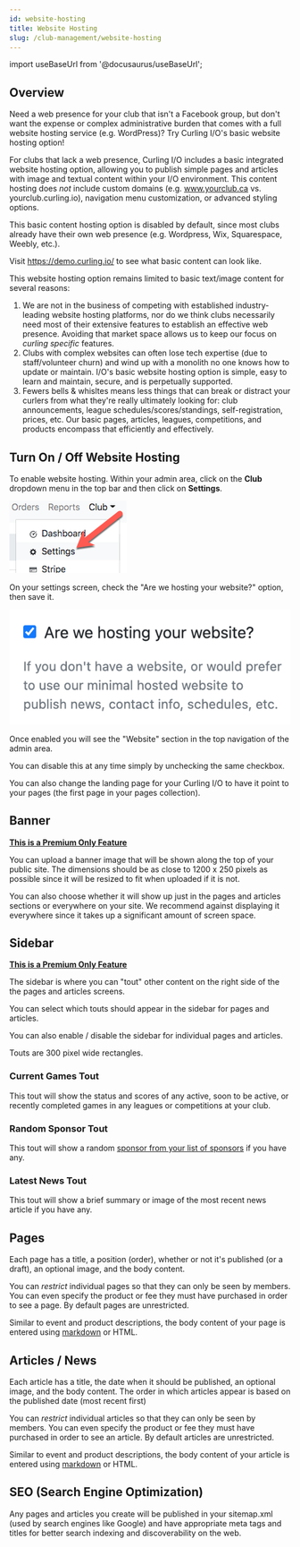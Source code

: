 ```yaml
---
id: website-hosting
title: Website Hosting
slug: /club-management/website-hosting
---
```

import useBaseUrl from '@docusaurus/useBaseUrl';

## Overview

Need a web presence for your club that isn't a Facebook group, but don't want the expense or complex administrative burden that comes with a full website hosting service (e.g. WordPress)?  Try Curling I/O's basic website hosting option!

For clubs that lack a web presence, Curling I/O includes a basic integrated website hosting option, allowing you to publish simple pages and articles with image and textual content within your I/O environment.  This content hosting does *not* include custom domains (e.g. www.yourclub.ca vs. yourclub.curling.io), navigation menu customization, or advanced styling options.

This basic content hosting option is disabled by default, since most clubs already have their own web presence (e.g. Wordpress, Wix, Squarespace, Weebly, etc.).

Visit https://demo.curling.io/ to see what basic content can look like.

This website hosting option remains limited to basic text/image content for several reasons:

1. We are not in the business of competing with established industry-leading website hosting platforms, nor do we think clubs necessarily need most of their extensive features to establish an effective web presence. Avoiding that market space allows us to keep our focus on *curling specific* features.
2. Clubs with complex websites can often lose tech expertise (due to staff/volunteer churn) and wind up with a monolith no one knows how to update or maintain.  I/O's basic website hosting option is simple, easy to learn and maintain, secure, and is perpetually supported.
3. Fewers bells & whisltes means less things that can break or distract your curlers from what they're really ultimately looking for: club announcements, league schedules/scores/standings, self-registration, prices, etc.  Our basic pages, articles, leagues, competitions, and products encompass that efficiently and effectively.


## Turn On / Off Website Hosting

To enable website hosting. Within your admin area, click on the **Club** dropdown menu in the top bar and then click on **Settings**.

![Settings Navigation](/img/docs/club-management/settings/navigation.png)

On your settings screen, check the "Are we hosting your website?" option, then save it.

![Settings Website Hosting](/img/docs/club-management/settings/website-hosting.png)

Once enabled you will see the "Website" section in the top navigation of the admin area.

You can disable this at any time simply by unchecking the same checkbox.

You can also change the landing page for your Curling I/O to have it point to your pages (the first page in your pages collection).


## Banner

**[This is a Premium Only Feature](/docs/getting-started/premium)**

You can upload a banner image that will be shown along the top of your public site.
The dimensions should be as close to 1200 x 250 pixels as possible since it will be resized to fit when uploaded if it is not.

You can also choose whether it will show up just in the pages and articles sections or everywhere on your site.
We recommend against displaying it everywhere since it takes up a significant amount of screen space.


## Sidebar

**[This is a Premium Only Feature](/docs/getting-started/premium)**

The sidebar is where you can "tout" other content on the right side of the the pages and articles screens.

You can select which touts should appear in the sidebar for pages and articles.

You can also enable / disable the sidebar for individual pages and articles.

Touts are 300 pixel wide rectangles.

### Current Games Tout

This tout will show the status and scores of any active, soon to be active, or recently completed games in any leagues or competitions at your club.

### Random Sponsor Tout

This tout will show a random [sponsor from your list of sponsors](/docs/club-management/sponsors) if you have any.

### Latest News Tout

This tout will show a brief summary or image of the most recent news article if you have any.


## Pages

Each page has a title, a position (order), whether or not it's published (or a draft), an optional image, and the body content.

You can *restrict* individual pages so that they can only be seen by members. You can even specify the product or fee they must have purchased in order to see a page.
By default pages are unrestricted.

Similar to event and product descriptions, the body content of your page is entered using [markdown](https://www.markdownguide.org/cheat-sheet/) or HTML.


## Articles / News

Each article has a title, the date when it should be published, an optional image, and the body content.
The order in which articles appear is based on the published date (most recent first)

You can *restrict* individual articles so that they can only be seen by members. You can even specify the product or fee they must have purchased in order to see an article.  By default articles are unrestricted.

Similar to event and product descriptions, the body content of your article is entered using [markdown](https://www.markdownguide.org/cheat-sheet/) or HTML.

## SEO (Search Engine Optimization)

Any pages and articles you create will be published in your sitemap.xml (used by search engines like Google) and have appropriate meta tags and titles for better search indexing and discoverability on the web.
